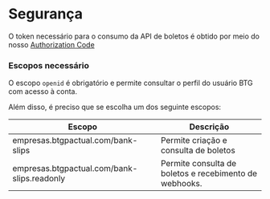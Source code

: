 # Segurança

O token necessário para o consumo da API de boletos é obtido por meio do nosso [Authorization Code](/nv1/BTGId/2-AuthenticationCode.md)

### Escopos necessário

O escopo `openid` é obrigatório e permite consultar o perfil do usuário BTG com acesso à conta.

Além disso, é preciso que se escolha um dos seguinte escopos:

| Escopo | Descrição |
| --- | ----------- |
| empresas.btgpactual.com/bank-slips | Permite criação e consulta de boletos |
| empresas.btgpactual.com/bank-slips.readonly | Permite consulta de boletos e recebimento de webhooks. |